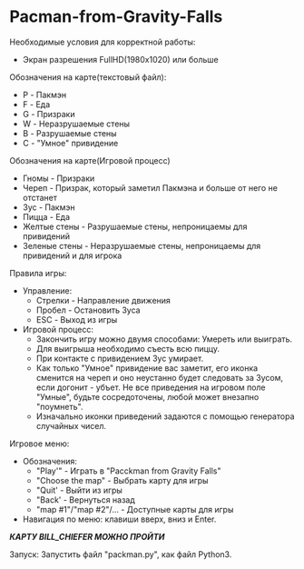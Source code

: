 # Pacman-from-Gravity-Falls

Необходимые условия для корректной работы:
  - Экран разрешения FullHD(1980x1020)  или больше
 
Обозначения на карте(текстовый файл):
  - P - Пакмэн
  - F - Еда
  - G - Призраки
  - W - Неразрушаемые стены
  - B - Разрушаемые стены
  - C - "Умное" привидение
 
Обозначения на карте(Игровой процесс)
  - Гномы - Призраки
  - Череп - Призрак, который заметил Пакмэна и больше от него не отстанет
  - Зус - Пакмэн
  - Пицца - Еда
  - Желтые стены - Разрушаемые стены, непроницаемы для привидений
  - Зеленые стены - Неразрушаемые стены, непроницаемы для привидений и для игрока


Правила игры:
  - Управление:
      - Стрелки - Направление движения
      - Пробел - Остановить Зуса
      - ESC - Выход из игры
  - Игровой процесс:
      - Закончить игру можно двумя способами: Умереть или выиграть.
      - Для выигрыша необходимо съесть всю пиццу.
      - При контакте с привидением Зус умирает.
      - Как только "Умное" привидение вас заметит, его иконка сменится на череп и оно неустанно будет  следовать за Зусом, если догонит - убъет. Не все приведения на игровом поле "Умные", будьте сосредоточены, любой может внезапно "поумнеть".
      - Изначально иконки приведений задаются с помощью генератора случайных чисел.


Игровое меню: 
  - Обозначения:
    - "Play'" - Играть в "Pacckman from Gravity Falls"
    - "Choose the map" - Выбрать карту для игры
    - "Quit' -  Выйти из игры
    - "Back' - Вернуться назад
    - "map #1"/"map #2"/... - Доступные карты для игры
  - Навигация по меню: клавиши вверх, вниз и Enter.


***КАРТУ BILL_CHIEFER МОЖНО ПРОЙТИ***


Запуск: Запустить файл "packman.py", как файл Python3.

 
